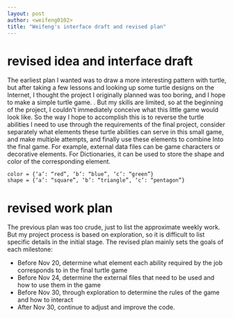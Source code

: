 ```yaml
---
layout: post
author: <weifeng0102>
title: "Weifeng's interface draft and revised plan"
---
```


  
# revised idea and interface draft
  
The earliest plan I wanted was to draw a more interesting pattern with turtle, but after taking a few lessons and looking up some turtle designs on the Internet, I thought the project I originally planned was too boring, and I hope to make a simple turtle game. .
But my skills are limited, so at the beginning of the project, I couldn't immediately conceive what this little game would look like. So the way I hope to accomplish this is to reverse the turtle abilities I need to use through the requirements of the final project, consider separately what elements these turtle abilities can serve in this small game, and make multiple attempts, and finally use these elements to combine Into the final game.
For example, external data files can be game characters or decorative elements.
For Dictionaries, it can be used to store the shape and color of the corresponding element.
```
color = {‘a’: “red”, ‘b’: “blue”, ‘c’: “green”}
shape = {‘a’: “square”, ‘b’: “triangle”, ‘c’: “pentagon”}
```
  
# revised work plan
The previous plan was too crude, just to list the approximate weekly work. But my project process is based on exploration, so it is difficult to list specific details in the initial stage. The revised plan mainly sets the goals of each milestone:
* Before Nov 20, determine what element each ability required by the job corresponds to in the final turtle game
* Before Nov 24, determine the external files that need to be used and how to use them in the game
* Before Nov 30, through exploration to determine the rules of the game and how to interact
* After Nov 30, continue to adjust and improve the code.
